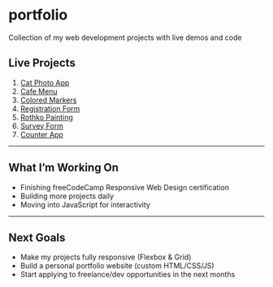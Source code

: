 # portfolio
Collection of my web development projects with live demos and code
##  Live Projects

1.  [Cat Photo App](https://vladimirovatsvetelina49-cpu.github.io/cat-photo-app/)  
2.  [Cafe Menu](https://vladimirovatsvetelina49-cpu.github.io/cafe-menu/)  
3. [Colored Markers](https://vladimirovatsvetelina49-cpu.github.io/colored-markers/)  
4. [Registration Form](https://vladimirovatsvetelina49-cpu.github.io/registration-form/)
5. [Rothko Painting](https://vladimirovatsvetelina49-cpu.github.io/rothko-painting/)
6. [Survey Form](https://vladimirovatsvetelina49-cpu.github.io/survey-form/)
7. [Counter App](https://vladimirovatsvetelina49-cpu.github.io/counter-app/)

---

##  What I’m Working On
- Finishing freeCodeCamp Responsive Web Design certification  
- Building more projects daily  
- Moving into JavaScript for interactivity  

---

##  Next Goals
- Make my projects fully responsive (Flexbox & Grid)  
- Build a personal portfolio website (custom HTML/CSS/JS)  
- Start applying to freelance/dev opportunities in the next months

